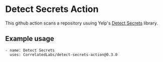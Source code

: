 # Detect Secrets Action

This github action scans a repository usuing Yelp's [Detect Secrets](https://github.com/Yelp/detect-secrets) library.

## Example usage

```
- name: Detect Secrets
  uses: CorrelatedLabs/detect-secrets-action@0.3.0
```
